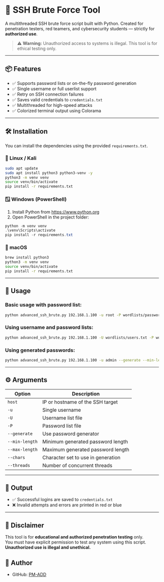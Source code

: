
# 🔐 SSH Brute Force Tool

A multithreaded SSH brute force script built with Python. Created for penetration testers, red teamers, and cybersecurity students — strictly for **authorized use**.

> ⚠️ **Warning:** Unauthorized access to systems is illegal. This tool is for ethical testing only.

---

## 📦 Features

- ✅ Supports password lists or on-the-fly password generation
- ✅ Single username or full userlist support
- ✅ Retry on SSH connection failures
- ✅ Saves valid credentials to `credentials.txt`
- ✅ Multithreaded for high-speed attacks
- ✅ Colorized terminal output using Colorama

---

## 🛠 Installation

You can install the dependencies using the provided `requirements.txt`.

### 🐧 Linux / Kali

```bash
sudo apt update
sudo apt install python3 python3-venv -y
python3 -m venv venv
source venv/bin/activate
pip install -r requirements.txt
```

### 🪟 Windows (PowerShell)

1. Install Python from https://www.python.org
2. Open PowerShell in the project folder:

```powershell
python -m venv venv
.\venv\Scripts\activate
pip install -r requirements.txt
```

### 🍎 macOS

```bash
brew install python3
python3 -m venv venv
source venv/bin/activate
pip install -r requirements.txt
```

---

## 🚀 Usage

### Basic usage with password list:

```bash
python advanced_ssh_brute.py 192.168.1.100 -u root -P wordlists/passwords.txt --threads 5
```

### Using username and password lists:

```bash
python advanced_ssh_brute.py 192.168.1.100 -U wordlists/users.txt -P wordlists/passwords.txt --threads 10
```

### Using generated passwords:

```bash
python advanced_ssh_brute.py 192.168.1.100 -u admin --generate --min-length 3 --max-length 5 --chars abc123 --threads 4
```

---

## ⚙️ Arguments

| Option             | Description                                       |
|--------------------|---------------------------------------------------|
| `host`             | IP or hostname of the SSH target                  |
| `-u`               | Single username                                   |
| `-U`               | Username list file                                |
| `-P`               | Password list file                                |
| `--generate`       | Use password generator                            |
| `--min-length`     | Minimum generated password length                 |
| `--max-length`     | Maximum generated password length                 |
| `--chars`          | Character set to use in generation                |
| `--threads`        | Number of concurrent threads                      |

---

## 💾 Output

- ✅ Successful logins are saved to `credentials.txt`
- ❌ Invalid attempts and errors are printed in red or blue

---

## 🔐 Disclaimer

This tool is for **educational and authorized penetration testing** only.  
You must have explicit permission to test any system using this script.  
**Unauthorized use is illegal and unethical.**



## 👤 Author

- GitHub: [PM-ADD](https://github.com/PM-ADD)
